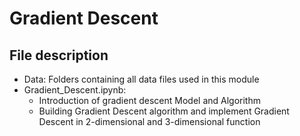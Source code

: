 # Gradient Descent

## File description
- Data: Folders containing all data files used in this module
- Gradient_Descent.ipynb:
  - Introduction of gradient descent Model and Algorithm
  - Building Gradient Descent algorithm and implement Gradient Descent in 2-dimensional and 3-dimensional function
